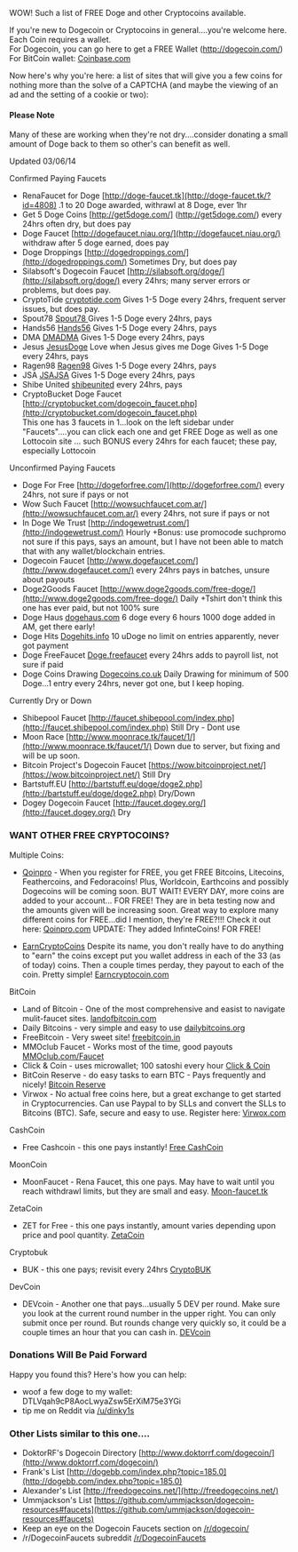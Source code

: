 WOW!  Such a list of FREE Doge and other Cryptocoins available.  

If you're new to Dogecoin or Cryptocoins in general....you're welcome here.  Each Coin requires a wallet.<br>For Dogecoin, you can go here to get a FREE Wallet (http://dogecoin.com/)<br>
For BitCoin wallet: [Coinbase.com](http://cur.lv/7n890)


Now here's why you're here:  a list of sites that will give you a few coins for nothing more than the solve of a CAPTCHA (and maybe the viewing of an ad and the setting of a cookie or two): 

#### Please Note ####

Many of these are working when they're not dry....consider donating a small amount of Doge back to them so other's can benefit as well. 

Updated 03/06/14

Confirmed Paying Faucets
- RenaFaucet for Doge [http://doge-faucet.tk](http://doge-faucet.tk/?id=4808) .1 to 20 Doge awarded, withrawl at 8 Doge, ever 1hr
- Get 5 Doge Coins [http://get5doge.com/] (http://get5doge.com/)     every 24hrs often dry, but does pay
- Doge Faucet [http://dogefaucet.niau.org/](http://dogefaucet.niau.org/)    withdraw after 5 doge earned, does pay
- Doge Droppings [http://dogedroppings.com/](http://dogedroppings.com/)     Sometimes Dry, but does pay 
- Silabsoft's Dogecoin Faucet [http://silabsoft.org/doge/](http://silabsoft.org/doge/)      every 24hrs; many server errors or problems, but does pay. 
- CryptoTide [cryptotide.com](http://www.cryptotide.com/faucet.php?coin=DOGE) Gives 1-5 Doge every 24hrs, frequent server issues, but does pay.
- Spout78  [Spout78  ](http://spout78.us/faucet.php?coin=DOGE) Gives 1-5 Doge every 24hrs, pays
- Hands56  [Hands56](http://hand56.us/faucet.php?coin=DOGE)  Gives 1-5 Doge every 24hrs, pays
- DMA [DMADMA](http://dmadma.us/faucet.php?coin=DOGE)   Gives 1-5 Doge every 24hrs, pays
- Jesus [JesusDoge](http://jesus1457.com/faucet.php?coin=DOGE) Love when Jesus gives me Doge   Gives 1-5 Doge every 24hrs, pays
- Ragen98  [Ragen98](http://ragen98.us/faucet.php?coin=DOGE)   Gives 1-5 Doge every 24hrs, pays
- JSA  [JSAJSA](http://jsajsa.us/faucet.php?coin=DOGE)  Gives 1-5 Doge every 24hrs, pays
- Shibe United [shibeunited](http://shibeunited.web44.net/coins) every 24hrs, pays
- CryptoBucket Doge Faucet [http://cryptobucket.com/dogecoin_faucet.php](http://cryptobucket.com/dogecoin_faucet.php)<br> This one has 3 faucets in 1...look on the left sidebar under "Faucets"....you can click each one and get FREE Doge as well as one Lottocoin site ... such BONUS      every 24hrs for each faucet; these pay, especially Lottocoin

Unconfirmed Paying Faucets
- Doge For Free [http://dogeforfree.com/](http://dogeforfree.com/)     every 24hrs, not sure if pays or not
- Wow Such Faucet [http://wowsuchfaucet.com.ar/](http://wowsuchfaucet.com.ar/)     every 24hrs, not sure if pays or not
- In Doge We Trust [http://indogewetrust.com/](http://indogewetrust.com/)     Hourly +Bonus: use promocode  suchpromo  not sure if this pays, says an amount, but I have not been able to match that with any wallet/blockchain entries.
- Dogecoin Faucet [http://www.dogefaucet.com/](http://www.dogefaucet.com/)     every 24hrs pays in batches, unsure about payouts
- Doge2Goods Faucet [http://www.doge2goods.com/free-doge/](http://www.doge2goods.com/free-doge/)     Daily +Tshirt don't think this one has ever paid, but not 100% sure
- Doge Haus [dogehaus.com](http://dogehaus.com)  6 doge every 6 hours   1000 doge added in AM, get there early!
- Doge Hits [Dogehits.info](http://go.cur.lv/dogehits) 10 uDoge no limit on entries apparently, never got payment
- Doge FreeFaucet [Doge.freefaucet](http://doge.freefaucet.com.ar)  every 24hrs adds to payroll list, not sure if paid
- Doge Coins Drawing [Dogecoins.co.uk](http://dogecoins.co.uk) Daily Drawing for minimum of 500 Doge...1 entry every 24hrs, never got one, but I keep hoping.


Currently Dry or Down
- Shibepool Faucet [http://faucet.shibepool.com/index.php](http://faucet.shibepool.com/index.php)   Still Dry - Dont use
- Moon Race [http://www.moonrace.tk/faucet/1/](http://www.moonrace.tk/faucet/1/)     Down due to server, but fixing and will be up soon.
- Bitcoin Project's Dogecoin Faucet [https://wow.bitcoinproject.net/](https://wow.bitcoinproject.net/)  Still Dry
- Bartstuff.EU [http://bartstuff.eu/doge/doge2.php](http://bartstuff.eu/doge/doge2.php)     Dry/Down
- Dogey Dogecoin Faucet [http://faucet.dogey.org/](http://faucet.dogey.org/)     Dry

### WANT OTHER FREE CRYPTOCOINS?


Multiple Coins:
- [Qoinpro](http://www.qoinpro.com/9ce06a581778a44005fab8f9ef69a6c8) - When you register for FREE, you get FREE Bitcoins, Litecoins, Feathercoins, and Fedoracoins!  Plus, Worldcoin, Earthcoins and possibly Dogecoins will be coming soon.  BUT WAIT!  EVERY DAY, more coins are added to your account... FOR FREE!  They are in beta testing now and the amounts given will be increasing soon. Great way to explore many different coins for FREE...did I mention, they're FREE?!!! Check it out here:   [Qoinpro.com](http://www.qoinpro.com/9ce06a581778a44005fab8f9ef69a6c8)
UPDATE:  They added InfinteCoins!  FOR FREE!

- [EarnCryptoCoins](http://earncryptocoins.com/index.php?ref=7629)  Despite its name, you don't really have to do anything to "earn" the coins except put you wallet address in each of the 33 (as of today) coins.  Then a couple times perday, they payout to each of the coin.  Pretty simple!    [Earncryptocoin.com](http://earncryptocoins.com/index.php?ref=7629)


BitCoin
- Land of Bitcoin - One of the most comprehensive and easist to navigate mulit-faucet sites. [landofbitcoin.com](http://cur.lv/7n885)
- Daily Bitcoins - very simple and easy to use     [dailybitcoins.org](http://cur.lv/7n84y)
- FreeBitcoin - Very sweet site!      [freebitcoin.in](http://cur.lv/7n89k)
- MMOclub Faucet - Works most of the time, good payouts     [MMOclub.com/Faucet](http://cur.lv/7n8ag)
- Click & Coin - uses microwallet; 100 satoshi every hour     [Click & Coin](http://me.cur.lv/clickandcoin)
- BitCoin Reserve - do easy tasks to earn BTC - Pays frequently and nicely!     [Bitcoin Reserve](http://me.cur.lv/bitcoinreserve)
- Virwox - No actual free coins here, but a great exchange to get started in Cryptocurrencies.  Can use Paypal to by SLLs and convert the SLLs to Bitcoins (BTC). Safe, secure and easy to use.  Register here:     [Virwox.com](http://bit.cur.lv/Virwox)

CashCoin
- Free Cashcoin - this one pays instantly!    [Free CashCoin](http://cur.lv/7ur0y)

MoonCoin
- MoonFaucet - Rena Faucet, this one pays.  May have to wait until you reach withdrawl limits, but they are small and easy.     [Moon-faucet.tk](http://now.cur.lv/MoonFaucet)

ZetaCoin
- ZET for Free - this one pays instantly, amount varies depending upon price and pool quantity.      [ZetaCoin](http://cur.lv/7q3rj)

Cryptobuk
- BUK - this one pays; revisit every 24hrs   [CryptoBUK](http://www.cryptobuck.com/)  

DevCoin

-  DEVcoin - Another one that pays...usually 5 DEV per round.  Make sure you look at the current round number in the upper right.  You can only submit once per round.  But rounds change very quickly so, it could be a couple times an hour that you can cash in.     [DEVcoin](http://cur.lv/7ur4v)



### Donations Will Be Paid Forward

Happy you found this? Here's how you can help:

- woof a few doge to my wallet:  DTLVqah9cP8AocLwyaZsw5ErXiM75e3YGi
- tip me on Reddit via [/u/dinky1s](http://reddit.com/u/dinky1s) 


### Other Lists similar to this one....

- DoktorRF's Dogecoin Directory [http://www.doktorrf.com/dogecoin/](http://www.doktorrf.com/dogecoin/)
- Frank's List [http://dogebb.com/index.php?topic=185.0](http://dogebb.com/index.php?topic=185.0)
- Alexander's List [http://freedogecoins.net/](http://freedogecoins.net/)
- Ummjackson's List [https://github.com/ummjackson/dogecoin-resources#faucets](https://github.com/ummjackson/dogecoin-resources#faucets)
- Keep an eye on the Dogecoin Faucets section on [/r/dogecoin/](http://www.reddit.com/r/dogecoin/)
- /r/DogecoinFaucets subreddit [/r/DogecoinFaucets](http://www.reddit.com/r/dogecoinfaucets/)



